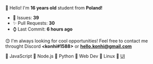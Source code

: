
👋 Hello! I'm <b>16 years old</b> student from <b>Poland!</b>

- 🔮 Issues: **39**
- ✨ Pull Requests: **30**
- ⌚ Last Commit: **6 hours ago**

😊 I'm always looking for cool opportunities! Feel free to contact me throught Discord <b><konhi#1588></b> or <b>hello.konhi@gmail.com</b>

💛 JavaScript   💚 Node.js   💙 Python   🧡 Web Dev  🐧 Linux 🎨 [UI](https://dribbble.com/konhi)
